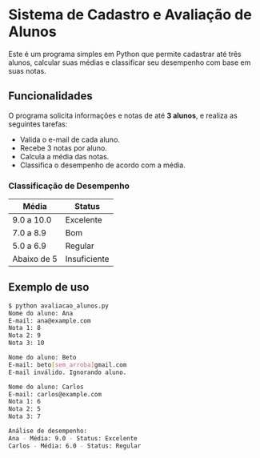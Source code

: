 # Sistema de Cadastro e Avaliação de Alunos

Este é um programa simples em Python que permite cadastrar até três alunos, calcular suas médias e classificar seu desempenho com base em suas notas.

## Funcionalidades

O programa solicita informações e notas de até **3 alunos**, e realiza as seguintes tarefas:

- Valida o e-mail de cada aluno.
- Recebe 3 notas por aluno.
- Calcula a média das notas.
- Classifica o desempenho de acordo com a média.

### Classificação de Desempenho

| Média       | Status        |
|-------------|----------------|
| 9.0 a 10.0  | Excelente      |
| 7.0 a 8.9   | Bom            |
| 5.0 a 6.9   | Regular        |
| Abaixo de 5 | Insuficiente   |

## Exemplo de uso

```bash
$ python avaliacao_alunos.py
Nome do aluno: Ana
E-mail: ana@example.com
Nota 1: 8
Nota 2: 9
Nota 3: 10

Nome do aluno: Beto
E-mail: beto[sem_arroba]gmail.com
E-mail inválido. Ignorando aluno.

Nome do aluno: Carlos
E-mail: carlos@example.com
Nota 1: 6
Nota 2: 5
Nota 3: 7

Análise de desempenho:
Ana - Média: 9.0 - Status: Excelente
Carlos - Média: 6.0 - Status: Regular
